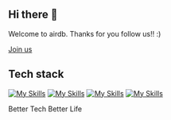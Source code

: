 ## Hi there 👋


Welcome to airdb.  Thanks for you follow us!! :)

[Join us](https://github.com/airdb/mgmt/blob/main/Join_us.md)

## Tech stack

[![My Skills](https://skillicons.dev/icons?i=github,aws,gcp,azure,linux,bash,vim,git&perline=10)](https://skillicons.dev)
[![My Skills](https://skillicons.dev/icons?i=kubernetes,docker,jenkins,nginx,grafana&perline=10)](https://skillicons.dev)
[![My Skills](https://skillicons.dev/icons?i=vscode,nodejs,vscode,c,vue,go,lua,unity,ts,py&perline=10)](https://skillicons.dev)
[![My Skills](https://skillicons.dev/icons?i=figma,svg,ps&perline=10)](https://skillicons.dev)


<!--

**Here are some ideas to get you started:**

🙋‍♀️ A short introduction - what is your organization all about?
🌈 Contribution guidelines - how can the community get involved?
👩‍💻 Useful resources - where can the community find your docs? Is there anything else the community should know?
🍿 Fun facts - what does your team eat for breakfast?
🧙 Remember, you can do mighty things with the power of [Markdown](https://docs.github.com/github/writing-on-github/getting-started-with-writing-and-formatting-on-github/basic-writing-and-formatting-syntax)
-->

Better Tech Better Life
